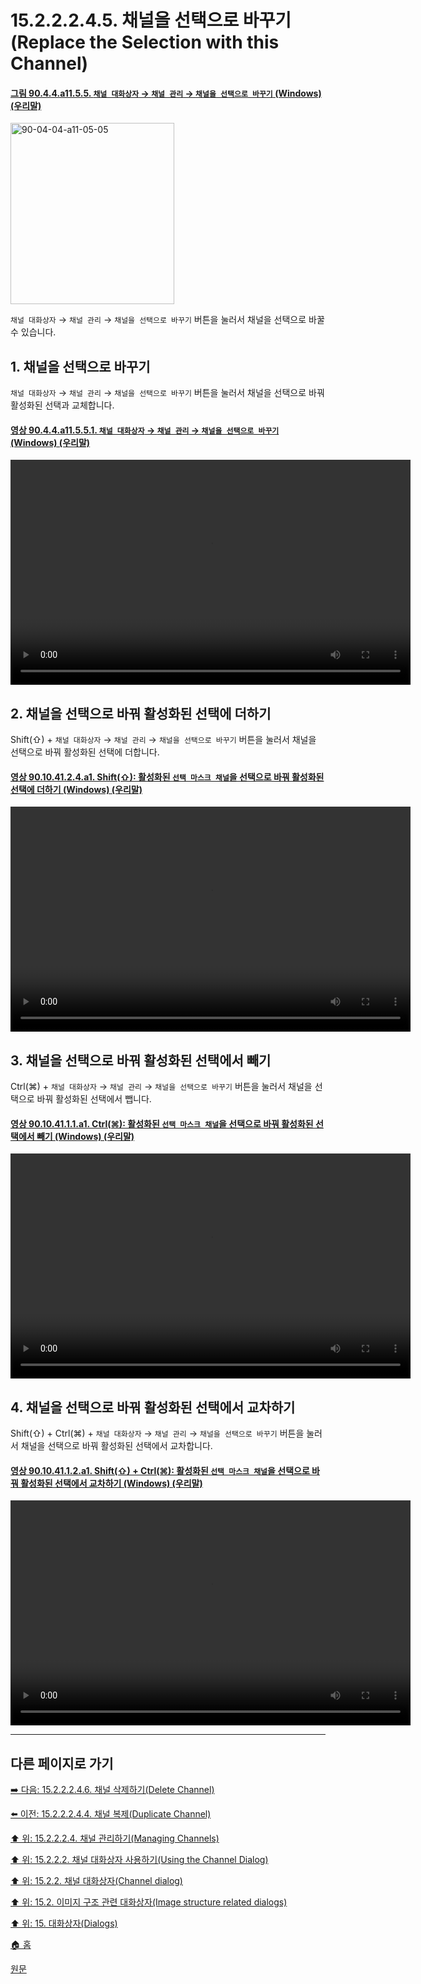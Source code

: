 # 15.2.2.2.4.5. 채널을 선택으로 바꾸기(Replace the Selection with this Channel)

<a id="90-04-04-a11-05-05"></a>

#### [그림 90.4.4.a11.5.5. `채널 대화상자` → `채널 관리` → `채널을 선택으로 바꾸기` (Windows) (우리말)](./90-04-04-channels.md#90-04-04-a11-05-05)
<img width="262" height="290" alt="90-04-04-a11-05-05" src="https://github.com/wonder13662/gimp/assets/15767104/0606ab86-440d-4fbe-afa7-5d685ec42419" />

`채널 대화상자` → `채널 관리` → `채널을 선택으로 바꾸기` 버튼을 눌러서 채널을 선택으로 바꿀 수 있습니다.

<a id="15-02-02-02-04-05-s1"></a>

## 1. 채널을 선택으로 바꾸기
`채널 대화상자` → `채널 관리` → `채널을 선택으로 바꾸기` 버튼을 눌러서 채널을 선택으로 바꿔 활성화된 선택과 교체합니다.

<a id="90-04-04-a11-05-05-01"></a>

#### [영상 90.4.4.a11.5.5.1. `채널 대화상자` → `채널 관리` → `채널을 선택으로 바꾸기` (Windows) (우리말)](./90-04-04-channels.md#90-04-04-a11-05-05-01)
<video controls="controls" width="640" height="360" src="https://github.com/wonder13662/gimp/assets/15767104/1aed3a5f-ebd2-424e-a999-1ea0d5e4ede3"></video>

<a id="15-02-02-02-04-05-s2"></a>

## 2. 채널을 선택으로 바꿔 활성화된 선택에 더하기
Shift(⇧) + `채널 대화상자` → `채널 관리` → `채널을 선택으로 바꾸기` 버튼을 눌러서 채널을 선택으로 바꿔 활성화된 선택에 더합니다.

<a id="90-10-41-02-04-a1"></a>

#### [영상 90.10.41.2.4.a1. Shift(⇧): 활성화된 `선택 마스크 채널`을 선택으로 바꿔 활성화된 선택에 더하기 (Windows) (우리말)](./90-10-41-02-04-transform_channel_to_adding_selection.md#90-10-41-02-04-a1)
<video controls="controls" width="640" height="360" src="https://github.com/wonder13662/gimp/assets/15767104/f6608867-b31b-4a24-a96f-87e1ef5b17d0"></video>

<a id="15-02-02-02-04-05-s3"></a>

## 3. 채널을 선택으로 바꿔 활성화된 선택에서 빼기
Ctrl(⌘) + `채널 대화상자` → `채널 관리` → `채널을 선택으로 바꾸기` 버튼을 눌러서 채널을 선택으로 바꿔 활성화된 선택에서 뺍니다.

<a id="90-10-41-01-01-a1"></a>

#### [영상 90.10.41.1.1.a1. Ctrl(⌘): 활성화된 `선택 마스크 채널`을 선택으로 바꿔 활성화된 선택에서 빼기 (Windows) (우리말)](./90-10-41-01-01-transform_channel_to_subtracting_selection.md#90-10-41-01-01-a1)
<video controls="controls" width="640" height="360" src="https://github.com/wonder13662/gimp/assets/15767104/d9a8eef6-f49a-42dc-b74a-c5a37a8d784b"></video>

<a id="15-02-02-02-04-05-s4"></a>

## 4. 채널을 선택으로 바꿔 활성화된 선택에서 교차하기
Shift(⇧) + Ctrl(⌘) + `채널 대화상자` → `채널 관리` → `채널을 선택으로 바꾸기` 버튼을 눌러서 채널을 선택으로 바꿔 활성화된 선택에서 교차합니다.

<a id="90-10-41-01-02-a1"></a>

#### [영상 90.10.41.1.2.a1. Shift(⇧) + Ctrl(⌘): 활성화된 `선택 마스크 채널`을 선택으로 바꿔 활성화된 선택에서 교차하기 (Windows) (우리말)](./90-10-41-01-02-transform_channel_to_interasecting_selection.md#90-10-41-01-02-a1)
<video controls="controls" width="640" height="360" src="https://github.com/wonder13662/gimp/assets/15767104/b15964b1-0827-48f7-b514-c9c93aab3d72"></video>

***

## 다른 페이지로 가기

[➡️ 다음: 15.2.2.2.4.6. 채널 삭제하기(Delete Channel)](./15-02-02-02-04-06-delete_channel.md)

[⬅️ 이전: 15.2.2.2.4.4. 채널 복제(Duplicate Channel)](./15-02-02-02-04-04-duplicate_channel.md)

[⬆️ 위: 15.2.2.2.4. 채널 관리하기(Managing Channels)](./15-02-02-02-04-00-managing_channels.md)

[⬆️ 위: 15.2.2.2. 채널 대화상자 사용하기(Using the Channel Dialog)](./15-02-02-02-00-using_the_channel_dialog.md)

[⬆️ 위: 15.2.2. 채널 대화상자(Channel dialog)](./15-02-02-00-channel_dialog.md)

[⬆️ 위: 15.2. 이미지 구조 관련 대화상자(Image structure related dialogs)](./15-02-00-image-structure-related-dialogs.md)

[⬆️ 위: 15. 대화상자(Dialogs)](./15-00-dialogs.md)

[🏠 홈](./00-home.md)

[원문](https://docs.gimp.org/2.10/ko/gimp-channel-dialog.html#gimp-channel-selection-replace)